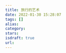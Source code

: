 ```yaml
---
title: 旅行的艺术
date: 2022-01-30 15:28:07
tags: []
alias: 
category: 
stars: 
isdraft: true
url: 
---
```

